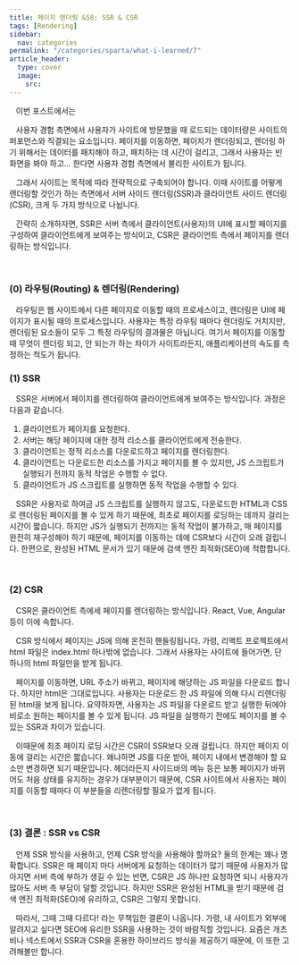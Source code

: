 ```yaml
---
title: 페이지 렌더링 &58; SSR & CSR
tags: [Rendering]
sidebar:
  nav: categories
permalink: "/categories/sparta/what-i-learned/7"
article_header:
  type: cover
  image:
    src:
---
```


<!-- more-->

&nbsp;&nbsp; 이번 포스트에서는

&nbsp;&nbsp; 사용자 경험 측면에서 사용자가 사이트에 방문했을 때 로드되는 데이터량은 사이트의 퍼포먼스와 직결되는 요소입니다. 페이지를 이동하면, 페이지가 렌더링되고, 렌더링 하기 위해서는 데이터를 패치해야 하고, 패치하는 데 시간이 걸리고, 그래서 사용자는 빈 화면을 봐야 하고... 한다면 사용자 경험 측면에서 불리한 사이트가 됩니다.

&nbsp;&nbsp; 그래서 사이트는 목적에 따라 전략적으로 구축되어야 합니다. 이때 사이트를 어떻게 렌더링할 것인가 하는 측면에서 서버 사이드 렌더링(SSR)과 클라이언트 사이드 렌더링(CSR), 크게 두 가지 방식으로 나뉩니다.

&nbsp;&nbsp; 간략히 소개하자면, SSR은 서버 측에서 클라이언트(사용자)의 UI에 표시할 페이지를 구성하여 클라이언트에게 보여주는 방식이고, CSR은 클라이언트 측에서 페이지를 렌더링하는 방식입니다.

<br/>

### (0) 라우팅(Routing) & 렌더링(Rendering)

&nbsp;&nbsp; 라우팅은 웹 사이트에서 다른 페이지로 이동할 때의 프로세스이고, 렌더링은 UI에 페이지가 표시될 때의 프로세스입니다. 사용자는 특정 라우팅 때마다 렌더링도 거치지만, 렌더링된 요소들이 모두 그 특정 라우팅의 결과물은 아닙니다. 여기서 페이지를 이동할 때 무엇이 렌더링 되고, 안 되는가 하는 차이가 사이트라든지, 애플리케이션의 속도를 측정하는 척도가 됩니다.

### (1) SSR

&nbsp;&nbsp; SSR은 서버에서 페이지를 렌더링하여 클라이언트에게 보여주는 방식입니다. 과정은 다음과 같습니다.

1. 클라이언트가 페이지를 요청한다.
2. 서버는 해당 페이지에 대한 정적 리소스를 클라이언트에게 전송한다.
3. 클라이언트는 정적 리소스를 다운로드하고 페이지를 렌더링한다.
4. 클라이언트는 다운로드한 리소스를 가지고 페이지를 볼 수 있지만, JS 스크립트가 실행되기 전까지 동적 작업은 수행할 수 없다.
5. 클라이언트가 JS 스크립트를 실행하면 동적 작업을 수행할 수 있다.

&nbsp;&nbsp; SSR은 사용자로 하여금 JS 스크립트를 실행하지 않고도, 다운로드한 HTML과 CSS로 렌더링된 페이지를 볼 수 있게 하기 때문에, 최초로 페이지를 로딩하는 데까지 걸리는 시간이 짧습니다. 하지만 JS가 실행되기 전까지는 동적 작업이 불가하고, 매 페이지를 완전히 재구성해야 하기 때문에, 페이지를 이동하는 데에 CSR보다 시간이 오래 걸립니다. 한편으로, 완성된 HTML 문서가 있기 때문에 검색 엔진 최적화(SEO)에 적합합니다.

<br/>

### (2) CSR

&nbsp;&nbsp; CSR은 클라이언트 측에세 페이지를 렌더링하는 방식입니다. React, Vue, Angular 등이 이에 속합니다.

&nbsp;&nbsp; CSR 방식에서 페이지는 JS에 의해 온전히 핸들링됩니다. 가령, 리액트 프로젝트에서 html 파일은 index.html 하나밖에 없습니다. 그래서 사용자는 사이트에 들어가면, 단 하나의 html 파일만을 받게 됩니다.

&nbsp;&nbsp; 페이지를 이동하면, URL 주소가 바뀌고, 페이지에 해당하는 JS 파일을 다운로드 합니다. 하지만 html은 그대로입니다. 사용자는 다운로드 한 JS 파일에 의해 다시 리렌더링된 html을 보게 됩니다. 요약하자면, 사용자는 JS 파일을 다운로드 받고 실행한 뒤에야 비로소 원하는 페이지를 볼 수 있게 됩니다. JS 파일을 실행하기 전에도 페이지를 볼 수 있는 SSR과 차이가 있습니다.

&nbsp;&nbsp; 이때문에 최초 페이지 로딩 시간은 CSR이 SSR보다 오래 걸립니다. 하지만 페이지 이동에 걸리는 시간은 짧습니다. 왜냐하면 JS를 다운 받아, 페이지 내에서 변경해야 할 요소만 변경하면 되기 때문입니다. 헤더라든지 사이드바의 메뉴 등은 보통 페이지가 바뀌어도 처음 상태를 유지하는 경우가 대부분이기 때문에, CSR 사이트에서 사용자는 페이지를 이동할 때마다 이 부분들을 리렌더링할 필요가 없게 됩니다.

<br/>

### (3) 결론 : SSR vs CSR

&nbsp;&nbsp; 언제 SSR 방식을 사용하고, 언제 CSR 방식을 사용해야 할까요? 둘의 한계는 꽤나 명확합니다. SSR은 매 페이지 마다 서버에게 요청하는 데이터가 많기 때문에 사용자가 많아지면 서버 측에 부하가 생길 수 있는 반면, CSR은 JS 하나만 요청하면 되니 사용자가 많아도 서버 측 부담이 덜할 것입니다. 하지만 SSR은 완성된 HTML을 받기 때문에 검색 엔진 최적화(SEO)에 유리하고, CSR은 그렇지 못합니다.

&nbsp;&nbsp; 따라서, 그때 그때 다르다! 라는 무책임한 결론이 나옵니다. 가령, 내 사이트가 외부에 알려지고 싶다면 SEO에 유리한 SSR을 사용하는 것이 바람직할 것입니다. 요즘은 개츠비나 넥스트에서 SSR과 CSR을 혼용한 하이브리드 방식을 제공하기 때문에, 이 또한 고려해볼만 합니다.
